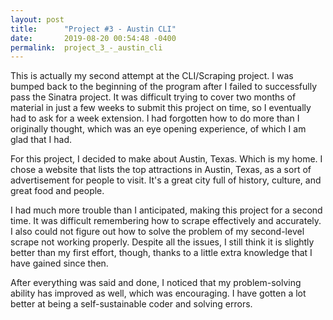 ```yaml
---
layout: post
title:      "Project #3 - Austin CLI"
date:       2019-08-20 00:54:48 -0400
permalink:  project_3_-_austin_cli
---
```



This is actually my second attempt at the CLI/Scraping project. I was bumped back to the beginning of the program after I failed to successfully pass the Sinatra project. It was difficult trying to cover two months of material in just a few weeks to submit this project on time, so I eventually had to ask for a week extension. I had forgotten how to do more than I originally thought, which was an eye opening experience, of which I am glad that I had. 

For this project, I decided to make about Austin, Texas. Which is my home. I chose a website that lists the top attractions in Austin, Texas, as a sort of advertisement for people to visit. It's a great city full of history, culture, and great food and people. 

I had much more trouble than I anticipated, making this project for a second time. It was difficult remembering how to scrape effectively and accurately. I also could not figure out how to solve the problem of my second-level scrape not working properly. Despite all the issues, I still think it is slightly better than my first effort, though, thanks to a little extra knowledge that I have gained since then. 

After everything was said and done, I noticed that my problem-solving ability has improved as well, which was encouraging. I have gotten a lot better at being a self-sustainable coder and solving errors. 

